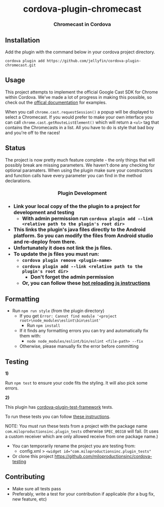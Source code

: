<h1 align="center">cordova-plugin-chromecast</h1>
<h3 align="center">Chromecast in Cordova</h3>

## Installation
Add the plugin with the command below in your cordova project directory.

```
cordova plugin add https://github.com/jellyfin/cordova-plugin-chromecast.git
```

## Usage

This project attempts to implement the official Google Cast SDK for Chrome within Cordova. We've made a lot of progress in making this possible, so check out the [offical documentation](https://developers.google.com/cast/docs/chrome_sender) for examples.

When you call `chrome.cast.requestSession()` a popup will be displayed to select a Chromecast. If you would prefer to make your own interface you can call `chrome.cast.getRouteListElement()` which will return a `<ul>` tag that contains the Chromecasts in a list. All you have to do is style that bad boy and you're off to the races!

## Status

The project is now pretty much feature complete - the only things that will possibly break are missing parameters. We haven't done any checking for optional paramaters. When using the plugin make sure your constructors and function calls have every parameter you can find in the method declarations.

<h3 align="center">Plugin Development<h3>

* Link your local copy of the the plugin to a project for development and testing
  * With admin permission run `cordova plugin add --link <relative path to the plugin's root dir>`
* This links the plugin's **java** files directly to the Android platform.  So you can modify the files from Android studio and re-deploy from there.
* Unfortunately it does **not** link the js files.
* To update the js files you must run:
    * `cordova plugin remove <plugin-name>`
    * `cordova plugin add --link <relative path to the plugin's root dir>`
        * Don't forget the admin permission
    * Or, you can follow these [hot reloading js instructions](https://github.com/miloproductionsinc/cordova-testing#hot-reload-js)

## Formatting

* Run `npm run style` (from the plugin directory)
  * If you get `Error: Cannot find module '<project root>\node_modules\eslint\bin\eslint'`
    * Run `npm install`
  * If it finds any formatting errors you can try and automatically fix them with:
    * `node node_modules/eslint/bin/eslint <file-path> --fix`
  * Otherwise, please manually fix the error before committing

## Testing

**1)** 

Run `npm test` to ensure your code fits the styling.  It will also pick some errors.

**2)**

This plugin has [cordova-plugin-test-framework](https://github.com/apache/cordova-plugin-test-framework) tests.

To run these tests you can follow [these instructions](https://github.com/miloproductionsinc/cordova-testing).

NOTE: You must run these tests from a project with the package name `com.miloproductionsinc.plugin_tests` otherwise `SPEC_00310` will fail.  (It uses a custom receiver which are only allowed receive from one package name.)
  
  * You can temporarily rename the project you are testing from:
    * config.xml > `<widget id="com.miloproductionsinc.plugin_tests"`
  * Or clone this project https://github.com/miloproductionsinc/cordova-testing


## Contributing

* Make sure all tests pass
* Preferably, write a test for your contribution if applicable (for a bug fix, new feature, etc)
